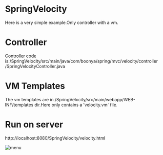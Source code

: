# SpringVelocity

Here is a very simple example.Only controller with  a vm.

# Controller

Controller code is:/SpringVelocity/src/main/java/com/boonya/spring/mvc/velocity/controller/SpringVelocityController.java

# VM Templates

The vm templates are in /SpringVelocity/src/main/webapp/WEB-INF/templates dir.Here only contains a 'velocity.vm' file.

# Run on server 

http://localhost:8080/SpringVelocity/velocity.html

![menu](https://github.com/SunflowersOfJava/SpringVelocity/raw/master/img/menu.jpg)
